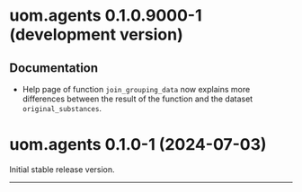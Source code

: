 # uom.agents 0.1.0.9000-1 (development version)

## Documentation

* Help page of function `join_grouping_data` now explains more differences between the result of the function and the dataset `original_substances`.



# uom.agents 0.1.0-1 (2024-07-03)

Initial stable release version.


---
